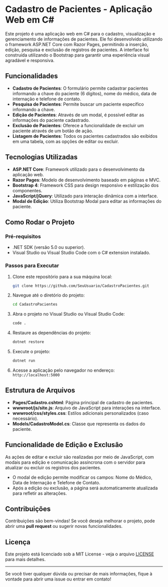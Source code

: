 # Cadastro de Pacientes - Aplicação Web em C#

Este projeto é uma aplicação web em C# para o cadastro, visualização e gerenciamento de informações de pacientes. Ele foi desenvolvido utilizando o framework ASP.NET Core com Razor Pages, permitindo a inserção, edição, pesquisa e exclusão de registros de pacientes. A interface foi construída utilizando o Bootstrap para garantir uma experiência visual agradável e responsiva.

## Funcionalidades

- **Cadastro de Pacientes**: O formulário permite cadastrar pacientes informando a chave do paciente (6 dígitos), nome do médico, data de internação e telefone de contato.
- **Pesquisa de Pacientes**: Permite buscar um paciente específico informando a chave.
- **Edição de Pacientes**: Através de um modal, é possível editar as informações do paciente cadastrado.
- **Exclusão de Pacientes**: Oferece a funcionalidade de excluir um paciente através de um botão de ação.
- **Listagem de Pacientes**: Todos os pacientes cadastrados são exibidos em uma tabela, com as opções de editar ou excluir.

## Tecnologias Utilizadas

- **ASP.NET Core**: Framework utilizado para o desenvolvimento da aplicação web.
- **Razor Pages**: Modelo de desenvolvimento baseado em páginas e MVC.
- **Bootstrap 4**: Framework CSS para design responsivo e estilização dos componentes.
- **JavaScript/jQuery**: Utilizado para interação dinâmica com a interface.
- **Modal de Edição**: Utiliza Bootstrap Modal para editar as informações do paciente.

## Como Rodar o Projeto

### Pré-requisitos

- .NET SDK (versão 5.0 ou superior).
- Visual Studio ou Visual Studio Code com o C# extension instalado.

### Passos para Executar

1. Clone este repositório para a sua máquina local:
    ```bash
    git clone https://github.com/SeuUsuario/CadastroPacientes.git
    ```

2. Navegue até o diretório do projeto:
    ```bash
    cd CadastroPacientes
    ```

3. Abra o projeto no Visual Studio ou Visual Studio Code:
    ```bash
    code .
    ```

4. Restaure as dependências do projeto:
    ```bash
    dotnet restore
    ```

5. Execute o projeto:
    ```bash
    dotnet run
    ```

6. Acesse a aplicação pelo navegador no endereço: `http://localhost:5000`

## Estrutura de Arquivos

- **Pages/Cadastro.cshtml**: Página principal de cadastro de pacientes.
- **wwwroot/js/site.js**: Arquivo de JavaScript para interações na interface.
- **wwwroot/css/styles.css**: Estilos adicionais personalizados (caso necessário).
- **Models/CadastroModel.cs**: Classe que representa os dados do paciente.

## Funcionalidade de Edição e Exclusão

As ações de editar e excluir são realizadas por meio de JavaScript, com modais para edição e comunicação assíncrona com o servidor para atualizar ou excluir os registros dos pacientes.

- O modal de edição permite modificar os campos: Nome do Médico, Data de Internação e Telefone de Contato.
- Após a edição ou exclusão, a página será automaticamente atualizada para refletir as alterações.

## Contribuições

Contribuições são bem-vindas! Se você deseja melhorar o projeto, pode abrir uma **pull request** ou sugerir novas funcionalidades.

## Licença

Este projeto está licenciado sob a MIT License - veja o arquivo [LICENSE](LICENSE) para mais detalhes.

---

Se você tiver qualquer dúvida ou precisar de mais informações, fique à vontade para abrir uma issue ou entrar em contato!
